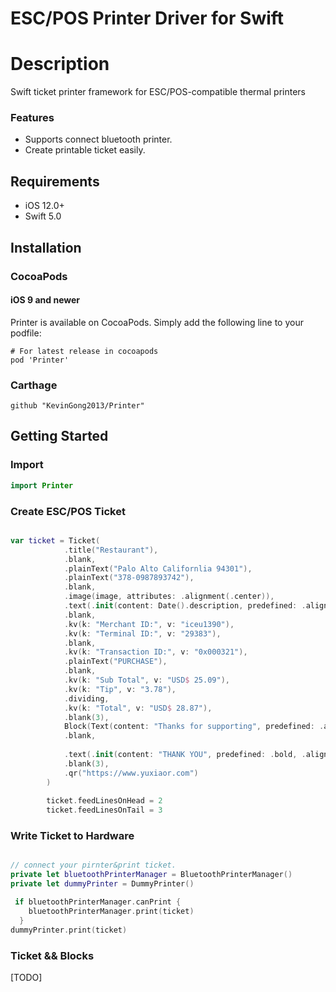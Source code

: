 
# ESC/POS Printer Driver for Swift

# Description
Swift ticket printer framework for ESC/POS-compatible thermal printers


### Features
* Supports connect bluetooth printer.
* Create printable ticket easily.

## Requirements
* iOS 12.0+
* Swift 5.0

## Installation
### CocoaPods
#### iOS 9 and newer
Printer is available on CocoaPods. Simply add the following line to your podfile:

```
# For latest release in cocoapods
pod 'Printer'
```

### Carthage

```
github "KevinGong2013/Printer"
```

## Getting Started
### Import

```swift
import Printer

```

### Create ESC/POS Ticket

``` swift 

var ticket = Ticket(
            .title("Restaurant"),
            .blank,
            .plainText("Palo Alto Californlia 94301"),
            .plainText("378-0987893742"),
            .blank,
            .image(image, attributes: .alignment(.center)),
            .text(.init(content: Date().description, predefined: .alignment(.center))),
            .blank,
            .kv(k: "Merchant ID:", v: "iceu1390"),
            .kv(k: "Terminal ID:", v: "29383"),
            .blank,
            .kv(k: "Transaction ID:", v: "0x000321"),
            .plainText("PURCHASE"),
            .blank,
            .kv(k: "Sub Total", v: "USD$ 25.09"),
            .kv(k: "Tip", v: "3.78"),
            .dividing,
            .kv(k: "Total", v: "USD$ 28.87"),
            .blank(3),
            Block(Text(content: "Thanks for supporting", predefined: .alignment(.center))),
            .blank,
            
            .text(.init(content: "THANK YOU", predefined: .bold, .alignment(.center))),
            .blank(3),
            .qr("https://www.yuxiaor.com")
        )
        
        ticket.feedLinesOnHead = 2
        ticket.feedLinesOnTail = 3

```

### Write Ticket to Hardware

``` swift

// connect your pirnter&print ticket.
private let bluetoothPrinterManager = BluetoothPrinterManager()
private let dummyPrinter = DummyPrinter()

 if bluetoothPrinterManager.canPrint {
    bluetoothPrinterManager.print(ticket)
  }
dummyPrinter.print(ticket)

```

### Ticket && Blocks
[TODO]
